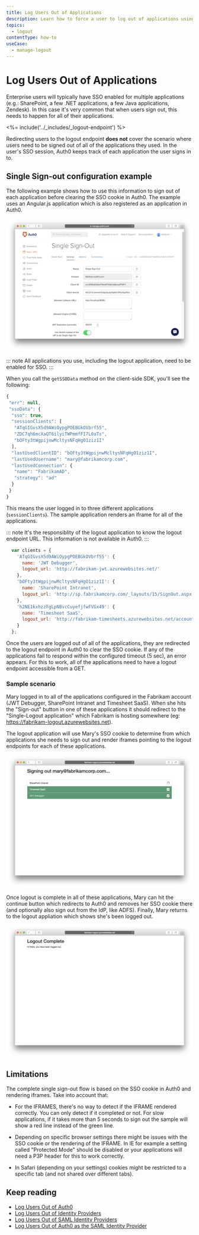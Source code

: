 ```yaml
---
title: Log Users Out of Applications
description: Learn how to force a user to log out of applications using the Auth0 logout endpoint. 
topics:
  - logout
contentType: how-to
useCase:
  - manage-logout
---
```


# Log Users Out of Applications

Enterprise users will typically have SSO enabled for multiple applications (e.g.: SharePoint, a few .NET applications, a few Java applications, Zendesk). In this case it's very common that when users sign out, this needs to happen for all of their applications.

<%= include('../_includes/_logout-endpoint') %>

Redirecting users to the logout endpoint **does not** cover the scenario where users need to be signed out of all of the applications they used. In the user's SSO session, Auth0 keeps track of each application the user signs in to. 

## Single Sign-out configuration example

The following example shows how to use this information to sign out of each application before clearing the SSO cookie in Auth0. The example uses an Angular.js application which is also registered as an application in Auth0.

![Single Sign-Out Screen](/media/articles/logout/single-sign-out.png)

::: note
All applications you use, including the logout application, need to be enabled for SSO.
:::

When you call the `getSSOData` method on the client-side SDK, you'll see the following:

```js
{
 "err": null,
 "ssoData": {
  "sso": true,
  "sessionClients": [
   "ATqGIGvsX5d9AWiOypgPOEBGkOVbrf55",
   "ZDC7qh6mcXaQT6ilyiTWPmmfFI7L0aTs",
   "bOFty3tWgpijnwMcltysNFqHgO1ziz1I"
  ],
  "lastUsedClientID": "bOFty3tWgpijnwMcltysNFqHgO1ziz1I",
  "lastUsedUsername": "mary@fabrikamcorp.com",
  "lastUsedConnection": {
   "name": "FabrikamAD",
   "strategy": "ad"
  }
 }
}
```

This means the user logged in to three different applications (`sessionClients`). The sample application renders an iframe for all of the applications. 

::: note
It's the responsiblity of the logout application to know the logout endpoint URL. This information is not available in Auth0.
:::

```js
  var clients = {
    'ATqGIGvsX5d9AWiOypgPOEBGkOVbrf55': {
      name: 'JWT Debugger',
      logout_url: 'http://fabrikam-jwt.azurewebsites.net/'
    },
    'bOFty3tWgpijnwMcltysNFqHgO1ziz1I': {
      name: 'SharePoint Intranet',
      logout_url: 'http://sp.fabrikamcorp.com/_layouts/15/SignOut.aspx'
    },
    'h2NE1kxhzzFgLpNBvcCuyefjfwFVGx49': {
      name: 'Timesheet SaaS',
      logout_url: 'http://fabrikam-timesheets.azurewebsites.net/account/logoff'
    }
  };
```

Once the users are logged out of all of the applications,  they are redirected to the logout endpoint in Auth0 to clear the SSO cookie. If any of the applications fail to respond within the configured timeout (5 sec), an error appears. For this to work, all of the applications need to have a logout endpoint accessible from a GET.

### Sample scenario

Mary logged in to all of the applications configured in the Fabrikam account (JWT Debugger, SharePoint Intranet and Timesheet SaaS). When she hits the "Sign-out" button in one of these applications it should redirect to the "Single-Logout application" which Fabrikam is hosting somewhere (eg: https://fabrikam-logout.azurewebsites.net).

The logout application will use Mary's SSO cookie to determine from which applications she needs to sign out and render iframes pointing to the logout endpoints for each of these applications.

![Mary Signing Out](/media/articles/logout/signing-out-scenario1.png)

Once logout is complete in all of these applications, Mary can hit the continue button which redirects to Auth0 and removes her SSO cookie there (and optionally also sign out from the IdP, like ADFS). Finally, Mary returns to the logout appliation which shows she's been logged out.

![Mary Logout Complete](/media/articles/logout/signing-out-scenario2.png)

## Limitations

The complete single sign-out flow is based on the SSO cookie in Auth0 and rendering iframes. Take into account that:

* For the IFRAMES, there's no way to detect if the IFRAME rendered correctly. You can only detect if it completed or not. For slow applications, if it takes more than 5 seconds to sign out the sample will show a red line instead of the green line.

* Depending on specific browser settings there might be issues with the SSO cookie or the rendering of the IFRAME.
In IE for example a setting called "Protected Mode" should be disabled or your applications will need a P3P header for this to work correctly.

* In Safari (depending on your settings) cookies might be restricted to a specific tab (and not shared over different tabs).

## Keep reading

* [Log Users Out of Auth0](/logout/guides/logout-auth0)
* [Log Users Out of Identity Providers](/logout/guides/logout-idps)
* [Log Users Out of SAML Identity Providers](/logout/guides/logout-saml-idps)
* [Log Users Out of Auth0 as the SAML Identity Provider](/protocols/saml/saml-configuration/logout)

